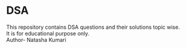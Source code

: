 # DSA
This repository contains DSA questions and their solutions topic wise.
<br>
It is for educational purpose only.
<br>
Author- Natasha Kumari
